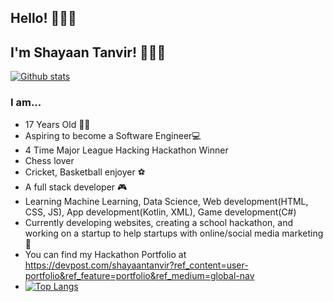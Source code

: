 ## Hello! 🙋🏽‍♂️

## I'm Shayaan Tanvir! 👨🏽‍💼 
[![Github stats](https://github-readme-stats.vercel.app/api?username=ShayaanT&theme=dracula&show_icons=true&count_private=true)](https://github.com/ShayaanT)

### I am...

- 17 Years Old 🧑🏽
- Aspiring to become a Software Engineer💻
- 4 Time Major League Hacking Hackathon Winner
- Chess lover
- Cricket, Basketball enjoyer ⚽
- A full stack developer 🎮
- Learning Machine Learning, Data Science, Web development(HTML, CSS, JS), App development(Kotlin, XML), Game development(C#)
- Currently developing websites, creating a school hackathon, and working on a startup to help startups with online/social media marketing 🏪
- You can find my Hackathon Portfolio at https://devpost.com/shayaantanvir?ref_content=user-portfolio&ref_feature=portfolio&ref_medium=global-nav
- [![Top Langs](https://github-readme-stats.vercel.app/api/top-langs/?username=ShayaanT&langs_count=5&theme=dracula&layout=compact)](https://github.com/ShayaanT)
